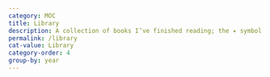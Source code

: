 ```yaml
---
category: MOC
title: Library
description: A collection of books I’ve finished reading; the ✦ symbol highlights my favorite ones. Check my <a href="/antilibrary">AntiLibrary</a> for my inevitably much longer 'to read' list.
permalink: /library
cat-value: Library
category-order: 4
group-by: year
---
```

